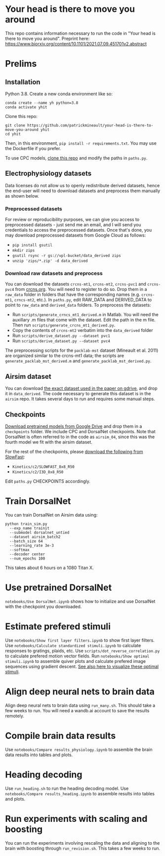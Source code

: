 # Your head is there to move you around

This repo contains information necessary to run the code in "Your head is there to move you around". Preprint here: https://www.biorxiv.org/content/10.1101/2021.07.09.451701v2.abstract

# Prelims

## Installation

Python 3.8. Create a new conda environment like so:

```
conda create --name yh python=3.8
conda activate yhit
```

Clone this repo:

```
git clone https://github.com/patrickmineault/your-head-is-there-to-move-you-around yhit
cd yhit
```

Then, in this environment, `pip install -r requirements.txt`. You may use the Dockerfile if you prefer.

To use CPC models, [clone this repo](https://github.com/ShahabBakht/ventral-dorsal-model) and modify the paths in `paths.py`.

## Electrophysiology datasets

Data licenses do not allow us to openly redistribute derived datasets, hence the end-user will need to download datasets and preprocess them manually as shown below. 

### Preprocessed datasets

For review or reproducibility purposes, we can give you access to preprocessed datasets - just send me an email, and I will send you credentials to access the preprocessed datasets. Once that's done, you may download preprocessed datasets from Google Cloud as follows:

* `pip install gsutil`
* `mkdir zips`
* `gsutil rsync -r gs://vpl-bucket/data_derived zips`
* `unzip 'zips/*.zip' -d data_derived`

### Download raw datasets and preprocess

You can download the datasets `crcns-mt1`, `crcns-mt2`, `crcns-pvc1` and 
`crcns-pvc4` from [crcns.org](http://crcns.org/). You will need to register to 
do so. Drop them in a `raw_data` folder in folders that have the corresponding 
names (e.g. `crcns-mt1`, `crncs-mt2`, etc.). In `paths.py`, edit RAW_DATA and DERIVED_DATA to point to `raw_data` and `derived_data` folders. To preprocess the datasets:

* Run `scripts/generate_crncs_mt1_derived.m` in Matlab. You will need the 
  auxillary .m files that come with the dataset. Edit the 
  path in the m file. Then run `scripts/generate_crcns_mt1_derived.py`.
* Copy the contents of `crcns-mt2` verbatim into the `data_derived` folder
* Run `scripts/derive_dataset.py --dataset pvc1`
* Run `scripts/derive_dataset.py --dataset pvc4`

The preprocessing scripts for the `packlab-mst` dataset (Mineault et al. 2011) are organized similar to the crcns-mt1 data; the scripts are `generate_packlab_mst_derived.m` and `generate_packlab_mst_derived.py`.

## Airsim dataset

You can download [the exact dataset used in the paper on gdrive](https://drive.google.com/file/d/1P4vZhfs8OKOEqjxfwcUoWJ_N3nbZjXTD/view?usp=sharing), and drop it in `data_derived`. The code necessary to generate this dataset is in the `airsim` repo. It takes several days to run and requires some manual steps. 

## Checkpoints

[Download pretrained models from Google Drive](https://drive.google.com/file/d/16ABLAYyqc_fx7u6IZH0rXLnyYQbZy3HH/view?usp=sharing) and drop them in a `checkpoints` folder. We include CPC and DorsalNet checkpoints. Note that DorsalNet is often referred to in the code as `airsim_04`, since this was the fourth model we fit with the airsim dataset.

For the rest of the checkpoints, please [download the following from SlowFast](https://github.com/facebookresearch/SlowFast/blob/master/MODEL_ZOO.md):

* `Kinetics/c2/SLOWFAST_8x8_R50`
* `Kinetics/c2/I3D_8x8_R50`

Edit `paths.py` CHECKPOINTS accordingly.

# Train DorsalNet

You can train DorsalNet on Airsim data using:

```
python train_sim.py 
  --exp_name trainit 
  --submodel dorsalnet_untied 
  --dataset airsim_batch2 
  --batch_size 64 
  --learning_rate 3e-3 
  --softmax 
  --decoder center 
  --num_epochs 100
```

This takes about 6 hours on a 1080 Titan X.

# Use pretrained DorsalNet

`notebooks/Use DorsalNet.ipynb` shows how to initialize and use DorsalNet with the checkpoint you downloaded.

# Estimate prefered stimuli

Use `notebooks/Show first layer filters.ipynb` to show first layer filters. Use `notebooks/Calculate standardized stimuli.ipynb` to calculate responses to gratings, plaids, etc. Use `scripts/dot_reverse_correlation.py` to calculate prefered motion vector fields. Run `notebooks/Show optimal stimuli.ipynb` to assemble quiver plots and calculate prefered image sequences using gradient descent. [See also here to visualize these optimal stimuli](https://flamboyant-babbage-94aa08.netlify.app/).

# Align deep neural nets to brain data

Align deep neural nets to brain data using `run_many.sh`. This should take a few weeks to run. You will need a wandb.ai account to save the results remotely.

# Compile brain data results

Use `notebooks/Compare results_physiology.ipynb` to assemble the brain data results into tables and plots.

# Heading decoding

Use `run_heading.sh` to run the heading decoding model. Use `notebooks/Compare results_heading.ipynb` to assemble results into tables and plots.

# Run experiments with scaling and boosting

You can run the experiments involving rescaling the data and aligning to the brain with boosting through `run_revision.sh`. This takes a few weeks to run.

